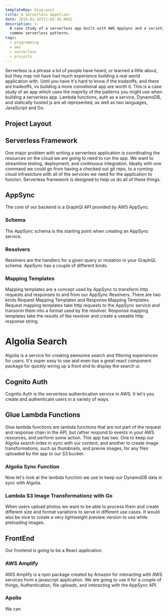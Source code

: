 ```yaml
---
templateKey: blog-post
title: A Serverless Appetizer
date: 2019-01-16T21:02:20.866Z
description: >-
  A case study of a serverless app built with AWS AppSync and a variety of other
  common serverless patterns.
tags:
  - programming
  - aws
  - serverless
  - projects
---
```


Serverless is a phrase a lot of people have heard, or learned a little about,
but they may not have had much experience building a real world application
with. Until you have it's hard to know if the tradeoffs, and there are
tradeoffs, vs building a more convetional app are worth it. This is a case study
of an app which uses the majority of the patterns you might use when building a
serverless app. Lambda functions, auth as a service, DynamoDB, and statically
hosted js are all represented, as well as two languages, JavaScript and Go.

## Project Layout

## Serverless Framework

One major problem with writing a serverless application is coordinating the
resources on the cloud we are going to need to run the app. We want to
streamline testing, deployment, and continuous integration. Ideally with one
command we could go from having a checked out git repo, to a running cloud
infrastcture with all of the services we need for the application to funcion.
Serverless framework is designed to help us do all of these things.

## AppSync

The core of our backend is a GraphQl API provided by AWS AppSync.

### Schema

The AppSync schema is the starting point when creating an AppSync service.

### Resolvers

Resolvers are the handlers for a given query or mutation in your GraphQL schema.
AppSync has a couple of different kinds.

### Mapping Templates

Mapping templates are a concept used by AppSync to transform http requests and
responses to and from our AppSync Resolvers. There are two kinds Request Mapping
Templates and Response Mapping Templates. Request mapping templates take http
requests to the AppSync service and transorm them into a format used by the
resolver. Response mapping templates take the results of tbe resolver and create
a useable http response string.

# Algolia Search

Algolia is a service for creating awesome search and filtering experiences for
users. It's super easy to use and even has a great react component package for
quickly wiring up a front end to display the search ui.

## Cognito Auth

Cognito Auth is the serverless authentication service in AWS. It let's you
create and authenticate users in a variety of ways.

## Glue Lambda Functions

Glue lambda functions are lambda functions that are not part of the request and
response chain in the API, but rather respond to events in your AWS resources,
and perform some action. This app has two. One to keep our Algolia search index
in sync with our content, and another to create image transformations, such as
thumbnails, and previw images, for any files uploaded by the app to our S3
bucket.

### Algolia Sync Function

Now let's look at the lambda function we use to keep our DynamoDB data in sync
with Algolia.

### Lambda S3 Image Transformationz with Go

When users upload photos we want to be able to process them and create different
size and format variations to serve in different use cases. It would also be
nice to create a very lightweight preview version to use while preloading
images.

## FrontEnd

Our frontend is going to be a React application.

### AWS Amplify

AWS Amplify is a npm package created by Amazon for interacting with AWS services
from a javascript application. We are going to use it for a couple of things,
Authentication, file uploads, and interacting with the AppSync API.

### Apollo

We can
